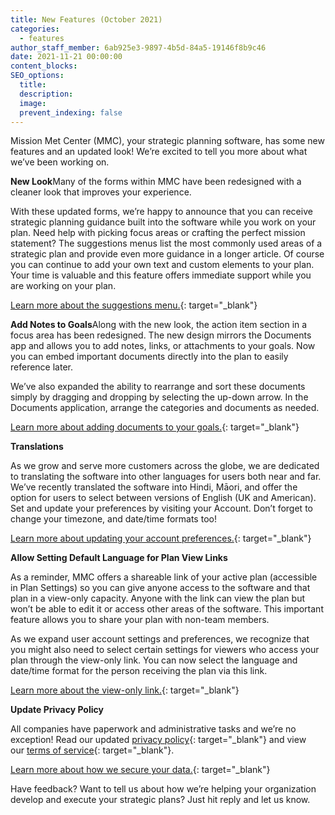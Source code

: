 ```yaml
---
title: New Features (October 2021)
categories:
  - features
author_staff_member: 6ab925e3-9897-4b5d-84a5-19146f8b9c46
date: 2021-11-21 00:00:00
content_blocks:
SEO_options:
  title:
  description:
  image:
  prevent_indexing: false
---
```

Mission Met Center (MMC), your strategic planning software, has some new features and an updated look! We’re excited to tell you more about what we’ve been working on.

**New Look**Many of the forms within MMC have been redesigned with a cleaner look that improves your experience.&nbsp;

With these updated forms, we’re happy to announce that you can receive strategic planning guidance built into the software while you work on your plan. Need help with picking focus areas or crafting the perfect mission statement? The suggestions menus list the most commonly used areas of a strategic plan and provide even more guidance in a longer article. Of course you can continue to add your own text and custom elements to your plan. Your time is valuable and this feature offers immediate support while you are working on your plan.&nbsp;

[Learn more about the suggestions menu.](https://help.causey.app/article/8-populate-the-compass?auth=true){: target="_blank"}

**Add Notes to Goals**Along with the new look, the action item section in a focus area has been redesigned. The new design mirrors the Documents app and allows you to add notes, links, or attachments to your goals. Now you can embed important documents directly into the plan to easily reference later.&nbsp;

We’ve also expanded the ability to rearrange and sort these documents simply by dragging and dropping by selecting the up-down arrow. In the Documents application, arrange the categories and documents as needed.

[Learn more about adding documents to your goals.](https://help.causey.app/article/16-populate-the-action-plan?auth=true){: target="_blank"}

**Translations**

As we grow and serve more customers across the globe, we are dedicated to translating the software into other languages for users both near and far. We’ve recently translated the software into Hindi, Māori, and offer the option for users to select between versions of English (UK and American). Set and update your preferences by visiting your Account. Don’t forget to change your timezone, and date/time formats too!

[Learn more about updating your account preferences.](https://help.causey.app/article/19-modify-your-account){: target="_blank"}

**Allow Setting Default Language for Plan View Links**

As a reminder, MMC offers a shareable link of your active plan (accessible in Plan Settings) so you can give anyone access to the software and that plan in a view-only capacity. Anyone with the link can view the plan but won’t be able to edit it or access other areas of the software. This important feature allows you to share your plan with non-team members.

As we expand user account settings and preferences, we recognize that you might also need to select certain settings for viewers who access your plan through the view-only link. You can now select the language and date/time format for the person receiving the plan via this link.

[Learn more about the view-only link.](https://help.causey.app/article/25-organization-view-only-link){: target="_blank"}

**Update Privacy Policy**

All companies have paperwork and administrative tasks and we’re no exception! Read our updated&nbsp;[privacy policy](https://www.missionmet.com/privacy){: target="_blank"}&nbsp;and view our&nbsp;[terms of service](https://www.missionmet.com/terms){: target="_blank"}.

[Learn more about how we secure your data.](https://help.causey.app/article/109-how-secure-and-safe-is-my-data?auth=true){: target="_blank"}

Have feedback? Want to tell us about how we’re helping your organization develop and execute your strategic plans? Just hit reply and let us know.&nbsp;